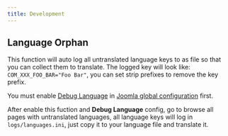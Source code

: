 ```yaml
---
title: Development
---
```


## Language Orphan

This function will auto log all untranslated language keys to as file so that you can collect them to translate. The logged key will look like: `COM_XXX_FOO_BAR="Foo Bar"`, you can set strip prefixes to remove the key prefix.

You must enable [Debug Language](https://docs.joomla.org/Debugging_a_translation) in [Joomla global configuration](https://docs.joomla.org/J3.x:Global_configuration#Debug_Settings_Group) first.

After enable this fuction and **Debug Language** config, go to browse all pages with untranslated languages, all language keys will log in `logs/languages.ini`, just copy it to your language file and translate it.




